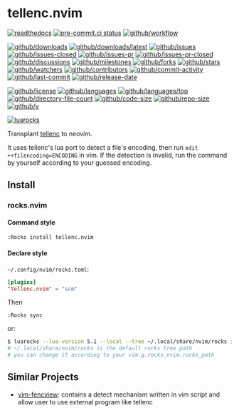 # tellenc.nvim

[![readthedocs](https://shields.io/readthedocs/tellenc-nvim)](https://tellenc-nvim.readthedocs.io)
[![pre-commit.ci status](https://results.pre-commit.ci/badge/github/Freed-Wu/tellenc.nvim/main.svg)](https://results.pre-commit.ci/latest/github/Freed-Wu/tellenc.nvim/main)
[![github/workflow](https://github.com/Freed-Wu/tellenc.nvim/actions/workflows/main.yml/badge.svg)](https://github.com/Freed-Wu/tellenc.nvim/actions)

[![github/downloads](https://shields.io/github/downloads/Freed-Wu/tellenc.nvim/total)](https://github.com/Freed-Wu/tellenc.nvim/releases)
[![github/downloads/latest](https://shields.io/github/downloads/Freed-Wu/tellenc.nvim/latest/total)](https://github.com/Freed-Wu/tellenc.nvim/releases/latest)
[![github/issues](https://shields.io/github/issues/Freed-Wu/tellenc.nvim)](https://github.com/Freed-Wu/tellenc.nvim/issues)
[![github/issues-closed](https://shields.io/github/issues-closed/Freed-Wu/tellenc.nvim)](https://github.com/Freed-Wu/tellenc.nvim/issues?q=is%3Aissue+is%3Aclosed)
[![github/issues-pr](https://shields.io/github/issues-pr/Freed-Wu/tellenc.nvim)](https://github.com/Freed-Wu/tellenc.nvim/pulls)
[![github/issues-pr-closed](https://shields.io/github/issues-pr-closed/Freed-Wu/tellenc.nvim)](https://github.com/Freed-Wu/tellenc.nvim/pulls?q=is%3Apr+is%3Aclosed)
[![github/discussions](https://shields.io/github/discussions/Freed-Wu/tellenc.nvim)](https://github.com/Freed-Wu/tellenc.nvim/discussions)
[![github/milestones](https://shields.io/github/milestones/all/Freed-Wu/tellenc.nvim)](https://github.com/Freed-Wu/tellenc.nvim/milestones)
[![github/forks](https://shields.io/github/forks/Freed-Wu/tellenc.nvim)](https://github.com/Freed-Wu/tellenc.nvim/network/members)
[![github/stars](https://shields.io/github/stars/Freed-Wu/tellenc.nvim)](https://github.com/Freed-Wu/tellenc.nvim/stargazers)
[![github/watchers](https://shields.io/github/watchers/Freed-Wu/tellenc.nvim)](https://github.com/Freed-Wu/tellenc.nvim/watchers)
[![github/contributors](https://shields.io/github/contributors/Freed-Wu/tellenc.nvim)](https://github.com/Freed-Wu/tellenc.nvim/graphs/contributors)
[![github/commit-activity](https://shields.io/github/commit-activity/w/Freed-Wu/tellenc.nvim)](https://github.com/Freed-Wu/tellenc.nvim/graphs/commit-activity)
[![github/last-commit](https://shields.io/github/last-commit/Freed-Wu/tellenc.nvim)](https://github.com/Freed-Wu/tellenc.nvim/commits)
[![github/release-date](https://shields.io/github/release-date/Freed-Wu/tellenc.nvim)](https://github.com/Freed-Wu/tellenc.nvim/releases/latest)

[![github/license](https://shields.io/github/license/Freed-Wu/tellenc.nvim)](https://github.com/Freed-Wu/tellenc.nvim/blob/main/LICENSE)
[![github/languages](https://shields.io/github/languages/count/Freed-Wu/tellenc.nvim)](https://github.com/Freed-Wu/tellenc.nvim)
[![github/languages/top](https://shields.io/github/languages/top/Freed-Wu/tellenc.nvim)](https://github.com/Freed-Wu/tellenc.nvim)
[![github/directory-file-count](https://shields.io/github/directory-file-count/Freed-Wu/tellenc.nvim)](https://github.com/Freed-Wu/tellenc.nvim)
[![github/code-size](https://shields.io/github/languages/code-size/Freed-Wu/tellenc.nvim)](https://github.com/Freed-Wu/tellenc.nvim)
[![github/repo-size](https://shields.io/github/repo-size/Freed-Wu/tellenc.nvim)](https://github.com/Freed-Wu/tellenc.nvim)
[![github/v](https://shields.io/github/v/release/Freed-Wu/tellenc.nvim)](https://github.com/Freed-Wu/tellenc.nvim)

[![luarocks](https://img.shields.io/luarocks/v/Freed-Wu/tellenc.nvim)](https://luarocks.org/modules/Freed-Wu/tellenc.nvim)

Transplant [tellenc](https://github.com/adah1972/tellenc) to neovim.

It uses tellenc's lua port to detect a file's encoding, then run `edit
++filencoding=ENCODING` in vim. If the detection is invalid, run the command by
yourself according to your guessed encoding.

## Install

### rocks.nvim

#### Command style

```vim
:Rocks install tellenc.nvim
```

#### Declare style

`~/.config/nvim/rocks.toml`:

```toml
[plugins]
"tellenc.nvim" = "scm"
```

Then

```vim
:Rocks sync
```

or:

```sh
$ luarocks --lua-version 5.1 --local --tree ~/.local/share/nvim/rocks install tellenc.nvim
# ~/.local/share/nvim/rocks is the default rocks tree path
# you can change it according to your vim.g.rocks_nvim.rocks_path
```

## Similar Projects

- [vim-fencview](https://github.com/Freed-Wu/vim-fencview): contains a detect
  mechanism written in vim script and allow user to use external program like
  tellenc
